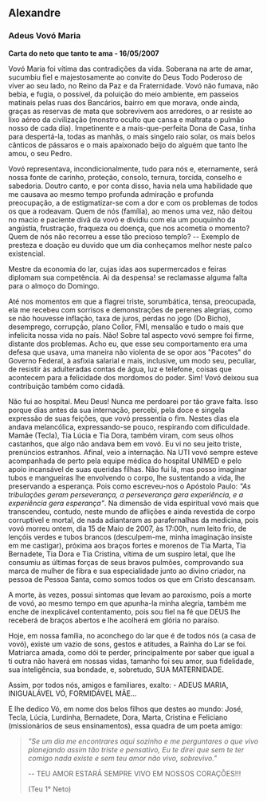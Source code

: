 ## Alexandre

### Adeus Vovó Maria

**Carta do neto que tanto te ama - 16/05/2007**

Vovó Maria foi vítima das contradições da vida. Soberana na arte de amar, sucumbiu fiel e majestosamente ao convite do Deus Todo Poderoso de viver ao seu lado, no Reino da Paz e da Fraternidade. Vovó não fumava, não bebia, e fugia, o possível, da poluição do meio ambiente, em passeios matinais pelas ruas dos Bancários, bairro em que morava, onde ainda, graças as reservas de mata que sobrevivem aos arredores, o ar resiste ao lixo aéreo da civilização (monstro oculto que cansa e maltrata o pulmão nosso de cada dia). Impetinente e a mais-que-perfeita Dona de Casa, tinha para despertá-la, todas as manhãs, o mais singelo raio solar, os mais belos cânticos de pássaros e o mais apaixonado beijo do alguém que tanto lhe amou, o seu Pedro.

Vovó representava, incondicionalmente, tudo para nós e, eternamente, será nossa fonte de carinho, proteção, consolo, ternura, torcida, conselho e sabedoria. Doutro canto, e por conta disso, havia nela uma habilidade que me causava ao mesmo tempo profunda admiração e profunda preocupação, a de estigmatizar-se com a dor e com os problemas de todos os que a rodeavam. Quem de nós (família), ao menos uma vez, não deitou no macio e paciente divã da vovó e dividiu com ela um pouquinho da angústia, frustração, fraqueza ou doença, que nos acometia o momento? Quem de nós não recorreu a esse tão precioso templo? -- Exemplo de presteza e doação eu duvido que um dia conheçamos melhor neste palco existencial.

Mestre da economia do lar, cujas idas aos supermercados e feiras diplomam sua competência. Ai da despensa! se reclamasse alguma falta para o almoço do Domingo.

Até nos momentos em que a flagrei triste, sorumbática, tensa, preocupada, ela me recebeu com sorrisos e demonstrações de perenes alegrias, como se não houvesse inflação, taxa de juros, perdas no jogo (Do Bicho), desemprego, corrupção, plano Collor, FMI, mensalão e tudo o mais que infelicita nossa vida no país. Não! Sobre tal aspecto vovó sempre foi firme, distante dos problemas. Acho eu, que esse seu comportamento era uma defesa que usava, uma maneira não violenta de se opor aos "Pacotes" do Governo Federal, à asfixia salarial e mais, inclusive, um modo seu, peculiar, de resistir às adulteradas contas de água, luz e telefone, coisas que acontecem para a felicidade dos mordomos do poder. Sim! Vovó deixou sua contribuição também como cidadã.

Não fui ao hospital. Meu Deus! Nunca me perdoarei por tão grave falta. Isso porque dias antes da sua internação, percebi, pela doce e singela expressão de suas feições, que vovó pressentia o fim. Nestes dias ela andava melancólica, expressando-se pouco, respirando com dificuldade. Mamãe (Tecla), Tia Lúcia e Tia Dora, também viram, com seus olhos castanhos, que algo não andava bem em vovó. Eu vi no seu jeito triste, prenúncios estranhos. Afinal, veio a internação. Na UTI vovó sempre esteve acompanhada de perto pela equipe médica do hospital UNIMED e pelo apoio incansável de suas queridas filhas. Não fui lá, mas posso imaginar tubos e mangueiras lhe envolvendo o corpo, lhe sustentando a vida, lhe preservando a esperança. Pois como escreveu-nos o Apóstolo Paulo: *"As tribulações geram perseverança, a perseverança gera experiência, e a experiência gera esperança"*. Na dimensão de vida espiritual vovó mais que transcendeu, contudo, neste mundo de aflições e ainda revestida de corpo corruptível e mortal, de nada adiantaram as parafernalhas da medicina, pois vovó morreu ontem, dia 15 de Maio de 2007, às 17:00h, num leito frio, de lençóis verdes e tubos brancos (desculpem-me, minha imaginação insiste em me castigar), próxima aos braços fortes e morenos de Tia Marta, Tia Bernadete, Tia Dora e Tia Cristina, vítima de um suspiro letal, que lhe consumiu as últimas forças de seus bravos pulmões, comprovando sua marca de mulher de fibra e sua especialidade junto ao divino criador, na pessoa de Pessoa Santa, como somos todos os que em Cristo descansam.

A morte, às vezes, possui sintomas que levam ao paroxismo, pois a morte de vovó, ao mesmo tempo em que apunha-la minha alegria, também me enche de inexplicável contentamento, pois sou fiel na fé que DEUS lhe receberá de braços abertos e lhe acolherá em glória no paraíso.

Hoje, em nossa família, no aconchego do lar que é de todos nós (a casa de vovó), existe um vazio de sons, gestos e atitudes, a Rainha do Lar se foi. Matriarca amada, como dói te perder, principalmente por saber que igual a ti outra não haverá em nossas vidas, tamanho foi seu amor, sua fidelidade, sua inteligência, sua bondade, e, sobretudo, SUA MATERNIDADE.

Assim, por todos nós, amigos e familiares, exalto: - ADEUS MARIA, INIGUALÁVEL VÓ, FORMIDÁVEL MÃE...

E lhe dedico Vó, em nome dos belos filhos que destes ao mundo: José, Tecla, Lúcia, Lurdinha, Bernadete, Dora, Marta, Cristina e Feliciano (missionários de seus ensinamentos), essa quadra de um poeta amigo:

> *"Se um dia me encontrares aqui sozinho e me perguntares o que vivo planejando assim tão triste e pensativo, Eu te direi que sem te ter comigo nada existe e sem teu amor não vivo, sobrevivo."*
>
> -- TEU AMOR ESTARÁ SEMPRE VIVO EM NOSSOS CORAÇÕES!!!
>
> (Teu 1° Neto)
